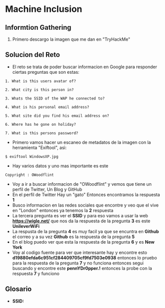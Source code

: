 # Machine Inclusion

## Informtion Gathering

1. Primero descargo la imagen que me dan en "TryHackMe"

## Solucion del Reto

- El reto se trata de poder buscar informacion en Google para responder ciertas preguntas que son estas:
```
1. What is this users avatar of?

2. What city is this person in?

3. Whats the SSID of the WAP he connected to?

4. What is his personal email address?

5. What site did you find his email address on?

6. Where has he gone on holiday?

7. What is this persons password?
```
- Primero vamos hacer un escaneo de metadatos de la imagen con la herramienta "Exiftool", asì:
```
$ exiftool WindowsXP.jpg
```
- Hay varios datos y uno mas importante es este
```
Copyright : OWoodflint
```
- Voy a ir a buscar informacion de "OWoodflint" y vemos que tiene un perfil de Twitter, Un Blog y GitHub
- En el perfil de Twitter Hay un "gato" Entonces encontramos la respuesta **1**
- Busco informacion en las redes sociales que encontre y veo que el vive en "London" entonces ya tenemos la **2** respuesta
- La tercera pregunta es ver el **SSID** y para eso vamos a usar la web **https://wigle.net/** que nos da la respuesta de la pregunta **3** es este **UnileverWiFi**
- La respusta de la pregunta **4** es muy facil ya que se encuntra en **Github** el correo y a su vez **Github** es la respuesta de la pregunta **5**
- En el blog puedo ver que esta la respuesta de la pregunta **6** y es **New York**
- Voy al codigo fuente para ver que interesante hay y encontre esto **d19880efda6c951cf284409705cf9fd7503e0938** entonces lo pruebo para la respuesta de la pregunta **7** y no funciona entonces segui buscando y encontre este **pennYDr0pper.!** entonces la probe con la respuesta **7** y funciono

## Glosario

- **SSID:** 
